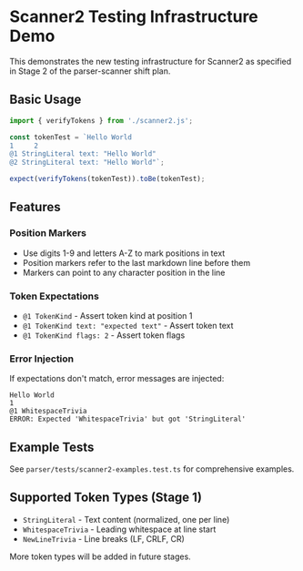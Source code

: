 # Scanner2 Testing Infrastructure Demo

This demonstrates the new testing infrastructure for Scanner2 as specified in Stage 2 of the parser-scanner shift plan.

## Basic Usage

```javascript
import { verifyTokens } from './scanner2.js';

const tokenTest = `Hello World
1     2
@1 StringLiteral text: "Hello World"
@2 StringLiteral text: "Hello World"`;

expect(verifyTokens(tokenTest)).toBe(tokenTest);
```

## Features

### Position Markers
- Use digits 1-9 and letters A-Z to mark positions in text
- Position markers refer to the last markdown line before them
- Markers can point to any character position in the line

### Token Expectations  
- `@1 TokenKind` - Assert token kind at position 1
- `@1 TokenKind text: "expected text"` - Assert token text
- `@1 TokenKind flags: 2` - Assert token flags

### Error Injection
If expectations don't match, error messages are injected:
```
Hello World
1
@1 WhitespaceTrivia
ERROR: Expected 'WhitespaceTrivia' but got 'StringLiteral'
```

## Example Tests

See `parser/tests/scanner2-examples.test.ts` for comprehensive examples.

## Supported Token Types (Stage 1)

- `StringLiteral` - Text content (normalized, one per line)
- `WhitespaceTrivia` - Leading whitespace at line start  
- `NewLineTrivia` - Line breaks (LF, CRLF, CR)

More token types will be added in future stages.